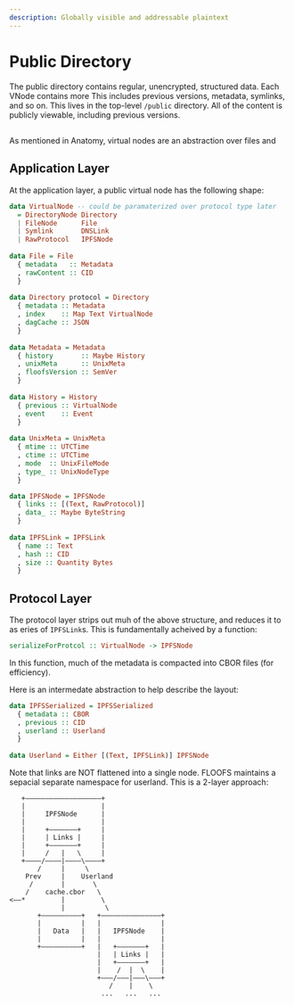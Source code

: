 ```yaml
---
description: Globally visible and addressable plaintext
---
```


# Public Directory

The public directory contains regular, unencrypted, structured data. Each VNode contains more This includes previous versions, metadata, symlinks, and so on. This lives in the top-level `/public` directory. All of the content is publicly viewable, including previous versions.

## 

As mentioned in Anatomy, virtual nodes are an abstraction over files and 

## Application Layer

At the application layer, a public virtual node has the following shape:

```haskell
data VirtualNode -- could be paramaterized over protocol type later
  = DirectoryNode Directory
  | FileNode      File
  | Symlink       DNSLink
  | RawProtocol   IPFSNode
  
data File = File
  { metadata   :: Metadata
  , rawContent :: CID
  }
  
data Directory protocol = Directory
  { metadata :: Metadata
  , index    :: Map Text VirtualNode
  , dagCache :: JSON
  }
  
data Metadata = Metadata
  { history       :: Maybe History
  , unixMeta      :: UnixMeta
  , floofsVersion :: SemVer
  }
  
data History = History
  { previous :: VirtualNode
  , event    :: Event
  }
  
data UnixMeta = UnixMeta
  { mtime :: UTCTime
  , ctime :: UTCTime
  , mode  :: UnixFileMode
  , type_ :: UnixNodeType
  }

data IPFSNode = IPFSNode
  { links :: [(Text, RawProtocol)]
  , data_ :: Maybe ByteString
  }
  
data IPFSLink = IPFSLink
  { name :: Text
  , hash :: CID
  , size :: Quantity Bytes
  }
```

## Protocol Layer

The protocol layer strips out muh of the above structure, and reduces it to as eries of `IPFSLink`s. This is fundamentally acheived by a function:

```haskell
serializeForProtcol :: VirtualNode -> IPFSNode
```

In this function, much of the metadata is compacted into CBOR files \(for efficiency\).

Here is an intermedate abstraction to help describe the layout:

```haskell
data IPFSSerialized = IPFSSerialized
  { metadata :: CBOR
  , previous :: CID
  , userland :: Userland
  }
  
data Userland = Either [(Text, IPFSLink)] IPFSNode
```

Note that links are NOT flattened into a single node. FLOOFS maintains a sepacial separate namespace for userland. This is a 2-layer approach:

```text
   +———————————————————+
   |                   |
   |     IPFSNode      |
   |                   |
   |     +———————+     |
   |     | Links |     |
   |     +———————+     |
   |     /   |   \     |
   +————/————|————\————+
       /     |     \
    Prev     |    Userland
     /       |       \
    /    cache.cbor   \ 
<——*         |         \
             |          \
       +——————————+   +———————————————+
       |          |   |               |
       |   Data   |   |   IPFSNode    |
       |          |   |               |
       +——————————+   |   +———————+   |
                      |   | Links |   |
                      |   +———————+   |
                      |    /  |  \    |
                      +———/———|———\———+
                         /    |    \
                       ...   ...   ...
```

